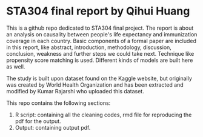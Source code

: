 # STA304 final report by Qihui Huang

This is a github repo dedicated to STA304 final project. The report is about an analysis on causality between people's life expectancy and immunization coverage in each country. Basic components of a formal paper are included in this report, like abstract, introduction, methodology, discussion, conclusion, weakness and further steps we could take next. Technique like propensity score matching is used. Different kinds of models are built here as well.

The study is built upon dataset found on the Kaggle website, but originally was created by World Health Organization and has been extracted and modified by Kumar Rajarshi who uploaded this dataset.

This repo contains the following sections:
1. R script: containing all the cleaning codes, rmd file for reproducing the pdf for the output.
2. Output: containing output pdf.

